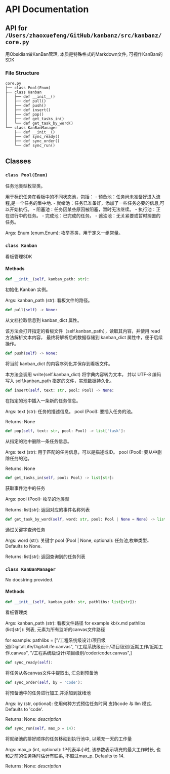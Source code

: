 # API Documentation

## API for `/Users/zhaoxuefeng/GitHub/kanbanz/src/kanbanz/core.py`

用Obsidian做KanBan管理, 本质是特殊格式的Markdown文件, 可视作KanBan的SDK

### File Structure

```
core.py
├── class Pool(Enum)
├── class Kanban
│   ├── def __init__()
│   ├── def pull()
│   ├── def push()
│   ├── def insert()
│   ├── def pop()
│   ├── def get_tasks_in()
│   └── def get_task_by_word()
└── class KanBanManager
    ├── def __init__()
    ├── def sync_ready()
    ├── def sync_order()
    └── def sync_run()
```

## Classes

### `class Pool(Enum)`

任务池类型枚举类。

用于标识任务在看板中的不同状态池，包括：
    - 预备池：任务尚未准备好进入流程,是一个任务的集中地.
    - 就绪池：任务已准备好，添加了一些任务必要的信息,可以开始执行。
    - 阻塞池：任务因某些原因被阻塞，暂时无法继续。
    - 执行池：正在进行中的任务。
    - 完成池：已完成的任务。
    - 酱油池：无关紧要或暂时搁置的任务。

Args:
    Enum (enum.Enum): 枚举基类，用于定义一组常量。

### `class Kanban`

看板管理SDK

#### Methods

```python
def __init__(self, kanban_path: str):
```
初始化 Kanban 实例。

Args:
    kanban_path (str): 看板文件的路径。

```python
def pull(self) -> None:
```
从文档拉取信息到 kanban_dict 属性。

该方法会打开指定的看板文件（self.kanban_path），读取其内容，并使用 read 方法解析文本内容，
最终将解析后的数据存储到 kanban_dict 属性中，便于后续操作。

```python
def push(self) -> None:
```
将当前 kanban_dict 的内容序列化并保存到看板文件。

本方法会调用 write(self.kanban_dict) 将字典内容转为文本，
并以 UTF-8 编码写入 self.kanban_path 指定的文件，实现数据持久化。

```python
def insert(self, text: str, pool: Pool) -> None:
```
在指定的池中插入一条新的任务信息。

Args:
    text (str): 任务的描述信息。
    pool (Pool): 要插入任务的池。

Returns:
    None

```python
def pop(self, text: str, pool: Pool) -> list['task']:
```
从指定的池中删除一条任务信息。

Args:
    text (str): 用于匹配的任务信息，可以是描述或ID。
    pool (Pool): 要从中删除任务的池。

Returns:
    None

```python
def get_tasks_in(self, pool: Pool) -> list[str]:
```
获取事件池中的任务

Args:
    pool (Pool): 枚举的池类型

Returns:
    list[str]: 返回对应的事件名称列表

```python
def get_task_by_word(self, word: str, pool: Pool | None = None) -> list[str]:
```
通过关键字查询任务

Args:
    word (str): 关键字
    pool (Pool | None, optional): 任务池,枚举类型.. Defaults to None.

Returns:
    list[str]: 返回查询到的任务列表

### `class KanBanManager`

No docstring provided.

#### Methods

```python
def __init__(self, kanban_path: str, pathlibs: list[str]):
```
看板管理类

Args:
    kanban_path (str): 看板文件路径 for example kb/x.md
    pathlibs (list[str]): 列表, 元素为所有监听的canvas文件路径

for example:
    pathlibs = ["/工程系统级设计/项目级别/DigitalLife/DigitalLife.canvas",
        "/工程系统级设计/项目级别/近期工作/近期工作.canvas",
        "/工程系统级设计/项目级别/coder/coder.canvas",]

```python
def sync_ready(self):
```
将任务从各canvas文件中提取出, 汇总到预备池

```python
def sync_order(self, by = 'code'):
```
将预备池中的任务进行加工,并添加到就绪池

Args:
    by (str, optional): 使用何种方式预估任务时间 支持code 与 llm 模式. Defaults to 'code'.

Returns:
    None: _description_

```python
def sync_run(self, max_p = 14):
```
将就绪池的排好顺序的任务移动到执行池中, 以填充一天的工作量

Args:
    max_p (int, optional): 1P代表半小时, 该参数表示填充的最大工作时长, 也和之前的任务耗时估计有联系, 不超过max_p. Defaults to 14.

Returns:
    None: _description_

